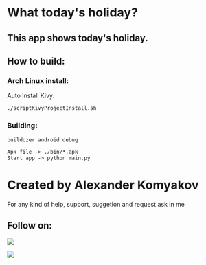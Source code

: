 # What today's holiday?

## This app shows today's holiday.


## How to build:

### Arch Linux install:

Auto Install Kivy:

`./scriptKivyProjectInstall.sh `

### Building:
```
buildozer android debug
  
Apk file -> ./bin/*.apk
Start app -> python main.py
```

# Created by Alexander Komyakov
For any kind of help, support, suggetion and request ask in me
## Follow on:
<p align="left">
<a href="https://github.com/Alexander-Komyakov"><img src="https://img.shields.io/badge/GitHub-Follow%20on%20GitHub-inactive.svg?logo=github"></a>
</p><p align="left">
<a href="https://vk.com/shurikkomyakov"><img src="https://img.shields.io/badge/VK-Follow%20on%20Vkontakte-blue?logo=vk&logoColor=white"></a>
</p><p align="left">

